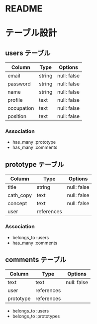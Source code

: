 # README
# テーブル設計

## users テーブル

| Column     | Type   | Options     |
| ---------- | ------ | ----------- |
| email      | string | null: false |
| password   | string | null: false |
| name       | string | null: false |
| profile    | text   | null: false |
| occupation | text   | null: false |
| position   | text   | null: false |

### Association

- has_many :prototype
- has_many :comments

## prototype テーブル

| Column    | Type       | Options     |
| --------- | ---------- | ----------- |
| title     | string     | null: false |
| cath_copy | text       | null: false |
| concept   | text       | null: false |
| user      | references |             |

### Association

- belongs_to :users
- has_many :comments

## comments テーブル

| Column    | Type       | Options     |
| --------- | ---------- | ----------- |
| text      | text       | null: false |
| user      | references |             |
| prototype | references |             |

- belongs_to :users
- belongs_to :prototypes
